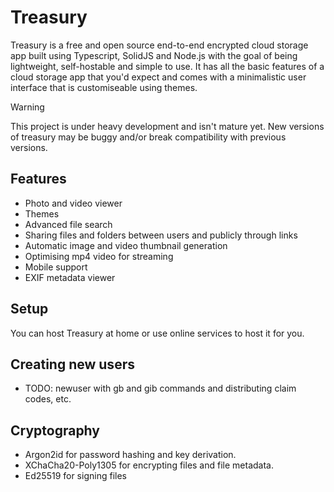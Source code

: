 # Treasury
Treasury is a free and open source end-to-end encrypted cloud storage app built using Typescript, SolidJS and Node.js with the goal of being lightweight, self-hostable and simple to use.
It has all the basic features of a cloud storage app that you'd expect and comes with a minimalistic user interface that is customiseable using themes.

> [!WARNING]
> This project is under heavy development and isn't mature yet. New versions of treasury may be buggy and/or break compatibility with previous versions.

## Features
* Photo and video viewer
* Themes
* Advanced file search
* Sharing files and folders between users and publicly through links
* Automatic image and video thumbnail generation
* Optimising mp4 video for streaming
* Mobile support
* EXIF metadata viewer

## Setup
You can host Treasury at home or use online services to host it for you.

## Creating new users
- TODO: newuser with gb and gib commands and distributing claim codes, etc.

## Cryptography
* Argon2id for password hashing and key derivation.
* XChaCha20-Poly1305 for encrypting files and file metadata.
* Ed25519 for signing files
